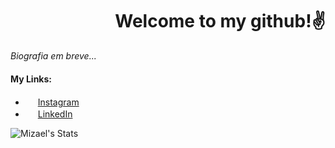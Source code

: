 <div align="right" width="10">
  
# Welcome to my github!:v:

</div>

_Biografia em breve..._

#### My Links:
* <img src="https://image.flaticon.com/icons/svg/2111/2111463.svg" width="16"> [Instagram][meu-insta]
* <img src="https://image.flaticon.com/icons/svg/1409/1409945.svg" width="16"> [LinkedIn][meu-in]

[meu-insta]: https://www.instagram.com/mizael.br/
[meu-in]: https://www.linkedin.com/in/mizael-silva-2b92b015b/

![Mizael's Stats](https://github-readme-stats.vercel.app/api?username=mizaelc&theme=dark&show_icons=true)


<!--
**mizaelc/mizaelc** is a ✨ _special_ ✨ repository because its `README.md` (this file) appears on your GitHub profile.

Here are some ideas to get you started:

- 🔭 I’m currently working on ...
- 🌱 I’m currently learning ...
- 👯 I’m looking to collaborate on ...
- 🤔 I’m looking for help with ...
- 💬 Ask me about ...
- 📫 How to reach me: ...
- 😄 Pronouns: ...
- ⚡ Fun fact: ...
![myWeb Card](https://github-readme-stats.vercel.app/api/pin/?username=mizaelc&repo=myPython&theme=nord)
-->
